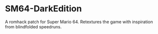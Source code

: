 # SM64-DarkEdition
A romhack patch for Super Mario 64. Retextures the game with inspiration from blindfolded speedruns.
